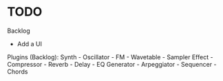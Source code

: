 # TODO

Backlog
- Add a UI

Plugins (Backlog):
  Synth
    - Oscillator
    - FM
    - Wavetable
    - Sampler
  Effect
    - Compressor
    - Reverb
    - Delay
    - EQ
  Generator
    - Arpeggiator
    - Sequencer
    - Chords
